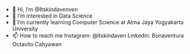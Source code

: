 - 👋 Hi, I’m @Itskindavenven
- 👀 I’m interested in Data Science
- 🌱 I’m currently learning Computer Science at Atma Jaya Yogyakarta University
- 📫 How to reach me
    Instagram: @itskindaven
    Linkedin: Bonaventura Octavito Cahyawan

<!---
Itskindavenven/Itskindavenven is a ✨ special ✨ repository because its `README.md` (this file) appears on your GitHub profile.
You can click the Preview link to take a look at your changes.
--->
